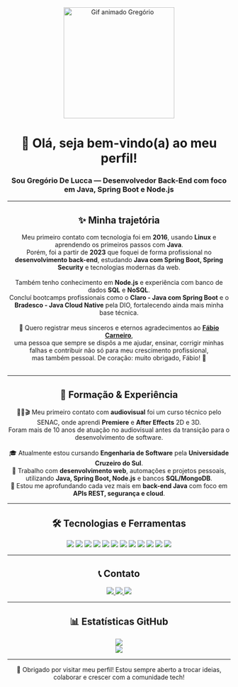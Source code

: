 <div align="center">
  <img 
    src="https://camo.githubusercontent.com/2366b34bb903c09617990fb5fff4622f3e941349e846ddb7e73df872a9d21233/68747470733a2f2f63646e2e6472696262626c652e636f6d2f75736572732f3733303730332f73637265656e73686f74732f363538313234332f6176656e746f2e676966" 
    alt="Gif animado Gregório" 
    width="250" 
  />

  <h1>👋 Olá, seja bem-vindo(a) ao meu perfil!</h1>
  <h3>Sou Gregório De Lucca — Desenvolvedor Back-End com foco em Java, Spring Boot e Node.js</h3>
</div>

---

<div align="center">
  <h2>✨ Minha trajetória</h2>
  <p>
    Meu primeiro contato com tecnologia foi em <strong>2016</strong>, usando <strong>Linux</strong> e aprendendo os primeiros passos com <strong>Java</strong>.<br/>
    Porém, foi a partir de <strong>2023</strong> que foquei de forma profissional no <strong>desenvolvimento back-end</strong>, estudando <strong>Java com Spring Boot, Spring Security</strong> e tecnologias modernas da web.<br/><br/>
    Também tenho conhecimento em <strong>Node.js</strong> e experiência com banco de dados <strong>SQL</strong> e <strong>NoSQL</strong>.<br/>
    Concluí bootcamps profissionais como o <strong>Claro - Java com Spring Boot</strong> e o <strong>Bradesco - Java Cloud Native</strong> pela DIO, fortalecendo ainda mais minha base técnica.<br/><br/>
    🌟 Quero registrar meus sinceros e eternos agradecimentos ao <strong><a href="https://github.com/fabioaacarneiro">Fábio Carneiro</a></strong>,<br/>
    uma pessoa que sempre se dispôs a me ajudar, ensinar, corrigir minhas falhas e contribuir não só para meu crescimento profissional,<br/>
    mas também pessoal. De coração: muito obrigado, Fábio! 🙏<br/><br/>
  </p>
</div>

---

<div align="center">
  <h2>📘 Formação & Experiência</h2>
  <p>
    🧑‍💻🎬 Meu primeiro contato com <strong>audiovisual</strong> foi um curso técnico pelo SENAC, onde aprendi <strong>Premiere</strong> e <strong>After Effects</strong> 2D e 3D.<br/>
    Foram mais de 10 anos de atuação no audiovisual antes da transição para o desenvolvimento de software.<br/><br/>
    🎓 Atualmente estou cursando <strong>Engenharia de Software</strong> pela <strong>Universidade Cruzeiro do Sul</strong>.<br/>
    🔭 Trabalho com <strong>desenvolvimento web</strong>, automações e projetos pessoais, utilizando <strong>Java, Spring Boot, Node.js</strong> e bancos <strong>SQL/MongoDB</strong>.<br/>
    🌱 Estou me aprofundando cada vez mais em <strong>back-end Java</strong> com foco em <strong>APIs REST, segurança e cloud</strong>.
  </p>
</div>

---

<div align="center">
  <h2>🛠️ Tecnologias e Ferramentas</h2>
  <p>
    <img src="https://img.shields.io/badge/Java-ED8B00?style=for-the-badge&logo=openjdk&logoColor=white"/>
    <img src="https://img.shields.io/badge/Spring-6DB33F?style=for-the-badge&logo=spring&logoColor=white"/>
    <img src="https://img.shields.io/badge/Spring_Security-6DB33F?style=for-the-badge&logo=springsecurity&logoColor=white"/>
    <img src="https://img.shields.io/badge/Node.js-339933?style=for-the-badge&logo=nodedotjs&logoColor=white"/>
    <img src="https://img.shields.io/badge/Express.js-000000?style=for-the-badge&logo=express&logoColor=white"/>
    <img src="https://img.shields.io/badge/MongoDB-47A248?style=for-the-badge&logo=mongodb&logoColor=white"/>
    <img src="https://img.shields.io/badge/MySQL-4479A1?style=for-the-badge&logo=mysql&logoColor=white"/>
    <img src="https://img.shields.io/badge/PostgreSQL-336791?style=for-the-badge&logo=postgresql&logoColor=white"/>
    <img src="https://img.shields.io/badge/Linux-FCC624?style=for-the-badge&logo=linux&logoColor=black"/>
    <img src="https://img.shields.io/badge/Azure-0078D4?style=for-the-badge&logo=microsoftazure&logoColor=white"/>
    <img src="https://img.shields.io/badge/Docker-2496ED?style=for-the-badge&logo=docker&logoColor=white"/>
    <img src="https://img.shields.io/badge/Git-F05032?style=for-the-badge&logo=git&logoColor=white"/>
  </p>
</div>

---

<div align="center">
  <h2>📞 Contato</h2>
  <p>
    <a href="mailto:gregoriodelucca@gmail.com">
      <img src="https://img.shields.io/badge/Gmail-EA4335?style=for-the-badge&logo=gmail&logoColor=white" />
    </a>
    <a href="https://www.linkedin.com/in/gregoriodelucca">
      <img src="https://img.shields.io/badge/LinkedIn-0077B5?style=for-the-badge&logo=linkedin&logoColor=white" />
    </a>
    <a href="https://wa.me/5511971108462">
      <img src="https://img.shields.io/badge/WhatsApp-25D366?style=for-the-badge&logo=whatsapp&logoColor=white" />
    </a>
  </p>
</div>

---

<div align="center">
  <h2>📊 Estatísticas GitHub</h2>
  <p>
    <img src="https://github-readme-stats.vercel.app/api?username=gregoriodelucca&show_icons=true&theme=radical" /><br />
    <img src="https://github-readme-stats.vercel.app/api/top-langs/?username=gregoriodelucca&layout=compact&theme=radical" />
  </p>
</div>

---

<div align="center">
  🚀 Obrigado por visitar meu perfil! Estou sempre aberto a trocar ideias, colaborar e crescer com a comunidade tech!
</div>
